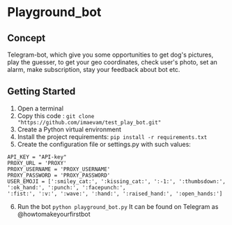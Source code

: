 # Playground_bot

## Concept 
Telegram-bot, which give you some opportunities to get dog's pictures, play the guesser, to get your geo coordinates, check user's photo, set an alarm, make subscription, stay your feedback about bot etc.


## Getting Started

1. Open a terminal
2. Copy this code :
`git clone "https://github.com/imaevam/test_play_bot.git"`
3. Create a Python virtual environment
4. Install the project requirements:
`pip install -r requirements.txt`
5. Create the configuration file or settings.py with such values: 
```
API_KEY = "API-key"
PROXY_URL = 'PROXY'
PROXY_USERNAME = 'PROXY_USERNAME'
PROXY_PASSWORD = 'PROXY_PASSWORD'
USER_EMOJI = [':smiley_cat:', ':kissing_cat:', ':-1:', ':thumbsdown:', ':ok_hand:', ':punch:', ':facepunch:',
':fist:', ':v:', ':wave:', ':hand:', ':raised_hand:', ':open_hands:']
```
6. Run the bot `python playground_bot.py`
It can be found on Telegram as @howtomakeyourfirstbot
